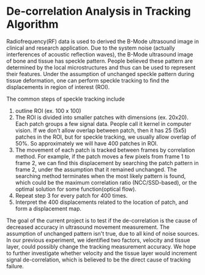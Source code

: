 # De-correlation Analysis in Tracking Algorithm

Radiofrequency(RF) data is used to derived the B-Mode ultrasound image in clinical and research application. Due to the system noise (actually interferences of acoustic reflection waves), the B-Mode ultrasound image of bone and tissue has speckle pattern. People believed these pattern are determined by the local microstructures and thus can be used to represent their features. Under the assumption of unchanged speckle pattern during tissue deformation, one can perform speckle tracking to find the displacements in region of interest (ROI).

The common steps of speckle tracking include
1. outline ROI (ex. 100 x 100)
2. The ROI is divided into smaller patches with dimensions (ex. 20x20). Each patch groups a few signal data. People call it kernel in computer vision. If we don't allow overlap between patch, then it has 25 (5x5) patches in the ROI, but for speckle tracking, we usually allow overlap of 50%. So approximately we will have 400 patches in ROI.
3. The movement of each patch is tracked between frames by correlation method. For example, if the patch moves a few pixels from frame 1 to frame 2, we can find this displacement by searching the patch pattern in frame 2, under the assumption that it remained unchanged. The searching method terminates when the most likely pattern is found, which could be the maximum correlation ratio (NCC/SSD-based), or the optimal solution for some function(optical flow).
4. Repeat step 3 for every patch for 400 times.
5. Interpret the 400 displacements related to the location of patch, and form a displacement map.

The goal of the current project is to test if the de-correlation is the cause of decreased accuracy in ultrasound movement measurement. The assumption of unchanged pattern isn't true, due to all kind of noise sources. In our previous experiment, we identified two factors, velocity and tissue layer, could possibly change the tracking measurement accuracy. We hope to further investigate whether velocity and the tissue layer would increment signal de-correlation, which is believed to be the direct cause of tracking failure.  
